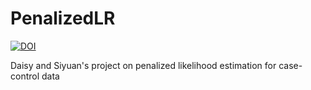 # PenalizedLR

[![DOI](https://zenodo.org/badge/272825949.svg)](https://zenodo.org/badge/latestdoi/272825949)

Daisy and Siyuan's project on penalized likelihood estimation for case-control data

